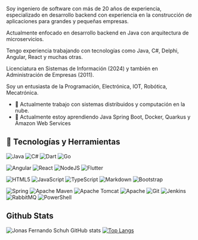 Soy ingeniero de software con más de 20 años de experiencia, especializado en desarrollo backend con experiencia en la construcción de aplicaciones para grandes y pequeñas empresas.

Actualmente enfocado en desarrollo backend en Java con arquitectura de microservicios.

Tengo experiencia trabajando con tecnologías como Java, C#, Delphi, Angular, React y muchas otras.

Licenciatura en Sistemas de Información (2024) y también en Administración de Empresas (2011).

Soy un entusiasta de la Programación, Electrónica, IOT, Robótica, Mecatrónica.
<br/>

- 🔭 Actualmente trabajo con sistemas distribuidos y computación en la nube.
- 🌱 Actualmente estoy aprendiendo Java Spring Boot, Docker, Quarkus y Amazon Web Services

## 🔧 Tecnologías y Herramientas
![Java](https://img.shields.io/badge/java-%23ED8B00.svg?style=for-the-badge&logo=openjdk&logoColor=white)
![C#](https://img.shields.io/badge/c%23-%23239120.svg?style=for-the-badge&logo=csharp&logoColor=white)
![Dart](https://img.shields.io/badge/dart-%230175C2.svg?style=for-the-badge&logo=dart&logoColor=white)
![Go](https://img.shields.io/badge/go-%2300ADD8.svg?style=for-the-badge&logo=go&logoColor=white)

![Angular](https://img.shields.io/badge/angular-%23DD0031.svg?style=for-the-badge&logo=angular&logoColor=white)
![React](https://img.shields.io/badge/react-%2320232a.svg?style=for-the-badge&logo=react&logoColor=%2361DAFB)
![NodeJS](https://img.shields.io/badge/node.js-6DA55F?style=for-the-badge&logo=node.js&logoColor=white)
![Flutter](https://img.shields.io/badge/Flutter-%2302569B.svg?style=for-the-badge&logo=Flutter&logoColor=white)

![HTML5](https://img.shields.io/badge/html5-%23E34F26.svg?style=for-the-badge&logo=html5&logoColor=white)
![JavaScript](https://img.shields.io/badge/javascript-%23323330.svg?style=for-the-badge&logo=javascript&logoColor=%23F7DF1E)
![TypeScript](https://img.shields.io/badge/typescript-%23007ACC.svg?style=for-the-badge&logo=typescript&logoColor=white)
![Markdown](https://img.shields.io/badge/markdown-%23000000.svg?style=for-the-badge&logo=markdown&logoColor=white)
![Bootstrap](https://img.shields.io/badge/bootstrap-%238511FA.svg?style=for-the-badge&logo=bootstrap&logoColor=white)

![Spring](https://img.shields.io/badge/spring-%236DB33F.svg?style=for-the-badge&logo=spring&logoColor=white)
![Apache Maven](https://img.shields.io/badge/Apache%20Maven-C71A36?style=for-the-badge&logo=Apache%20Maven&logoColor=white)
![Apache Tomcat](https://img.shields.io/badge/apache%20tomcat-%23F8DC75.svg?style=for-the-badge&logo=apache-tomcat&logoColor=black)
![Apache](https://img.shields.io/badge/apache-%23D42029.svg?style=for-the-badge&logo=apache&logoColor=white)
![Git](https://img.shields.io/badge/git-%23F05033.svg?style=for-the-badge&logo=git&logoColor=white)
![Jenkins](https://img.shields.io/badge/jenkins-%232C5263.svg?style=for-the-badge&logo=jenkins&logoColor=white)
![RabbitMQ](https://img.shields.io/badge/Rabbitmq-FF6600?style=for-the-badge&logo=rabbitmq&logoColor=white)
![PowerShell](https://img.shields.io/badge/PowerShell-%235391FE.svg?style=for-the-badge&logo=powershell&logoColor=white)


## Github Stats
![Jonas Fernando Schuh GitHub stats](https://github-readme-stats.vercel.app/api?username=jonasfschuh&show_icons=true&theme=merko&include_all_commits=true&count_private=true&line_height=38)
[![Top Langs](https://github-readme-stats.vercel.app/api/top-langs/?username=jonasfschuh&langs_count=20&count_private=true&include_all_commits=true&show_icons=true&theme=dark&layout=compact&hide=c,c%2B%2B,cmake,makefile&card_width=50)](https://github.com/jonasfschuh/github-readme-stats)
